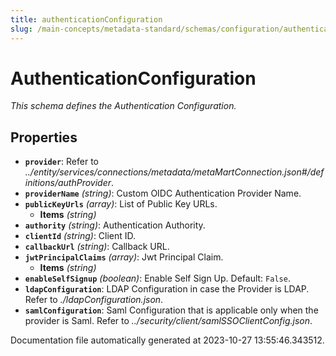 ```yaml
---
title: authenticationConfiguration
slug: /main-concepts/metadata-standard/schemas/configuration/authenticationconfiguration
---
```


# AuthenticationConfiguration

*This schema defines the Authentication Configuration.*

## Properties

- **`provider`**: Refer to *../entity/services/connections/metadata/metaMartConnection.json#/definitions/authProvider*.
- **`providerName`** *(string)*: Custom OIDC Authentication Provider Name.
- **`publicKeyUrls`** *(array)*: List of Public Key URLs.
  - **Items** *(string)*
- **`authority`** *(string)*: Authentication Authority.
- **`clientId`** *(string)*: Client ID.
- **`callbackUrl`** *(string)*: Callback URL.
- **`jwtPrincipalClaims`** *(array)*: Jwt Principal Claim.
  - **Items** *(string)*
- **`enableSelfSignup`** *(boolean)*: Enable Self Sign Up. Default: `False`.
- **`ldapConfiguration`**: LDAP Configuration in case the Provider is LDAP. Refer to *./ldapConfiguration.json*.
- **`samlConfiguration`**: Saml Configuration that is applicable only when the provider is Saml. Refer to *../security/client/samlSSOClientConfig.json*.


Documentation file automatically generated at 2023-10-27 13:55:46.343512.
